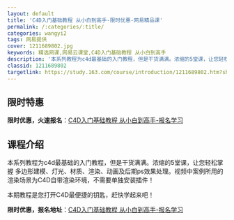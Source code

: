 ```yaml
---
layout: default
title: 'C4D入门基础教程 从小白到高手-限时优惠-网易精品课'
permalink: /:categories/:title/
categories: wangyi2
tags: 网易提供
cover: 1211689802.jpg
keywords: 精选网课,网易云课堂,C4D入门基础教程 从小白到高手
description: '本系列教程为c4d最基础的入门教程，但是干货满满。浓缩的5堂课，让您轻松掌握多边形建模、灯光、材质、渲染、动画及后期ps'
classid: 1211689802
targetlink: https://study.163.com/course/introduction/1211689802.htm?share=1&shareId=1025206652&utm_campaign=share&utm_medium=iphoneShare&utm_source=&utm_u=1025206652
---
```


## 限时特惠

**限时优惠，火速报名**：[C4D入门基础教程 从小白到高手-报名学习](https://study.163.com/course/introduction/1211689802.htm?share=1&shareId=1025206652&utm_campaign=share&utm_medium=iphoneShare&utm_source=&utm_u=1025206652)

## 课程介绍

本系列教程为c4d最基础的入门教程，但是干货满满。浓缩的5堂课，让您轻松掌握 多边形建模、灯光、材质、渲染、动画及后期ps效果处理。视频中案例所用的渲染场景为C4D自带渲染环境，不需要单独安装插件！

本期教程是您打开C4D最便捷的钥匙，赶快学起来吧！

**限时优惠，报名地址**：[C4D入门基础教程 从小白到高手-报名学习](https://study.163.com/course/introduction/1211689802.htm?share=1&shareId=1025206652&utm_campaign=share&utm_medium=iphoneShare&utm_source=&utm_u=1025206652)

